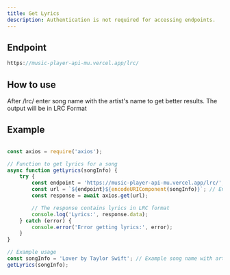 ```yaml
---
title: Get Lyrics
description: Authentication is not required for accessing endpoints.
---
```


## Endpoint


```javascript
https://music-player-api-mu.vercel.app/lrc/
```

## How to use

After /lrc/ enter song name with the artist's name to get better results. The output will be in LRC Format

## Example

```javascript

const axios = require('axios');

// Function to get lyrics for a song
async function getLyrics(songInfo) {
    try {
        const endpoint = 'https://music-player-api-mu.vercel.app/lrc/';
        const url = `${endpoint}${encodeURIComponent(songInfo)}`; // Encode song info to handle spaces and special characters
        const response = await axios.get(url);

        // The response contains lyrics in LRC format
        console.log('Lyrics:', response.data);
    } catch (error) {
        console.error('Error getting lyrics:', error);
    }
}

// Example usage
const songInfo = 'Lover by Taylor Swift'; // Example song name with artist
getLyrics(songInfo);

```
